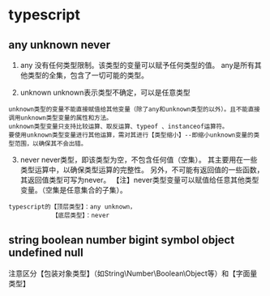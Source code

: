 # typescript

## any unknown never
  1. any
      没有任何类型限制。该类型的变量可以赋予任何类型的值。
      any是所有其他类型的全集，包含了一切可能的类型。

  2. unknown
    unknown表示类型不确定，可以是任意类型

    unknown类型的变量不能直接赋值给其他变量（除了any和unknown类型的以外）。且不能直接调用unknown类型变量的属性和方法。
    unknown类型变量只支持比较运算、取反运算、typeof 、instanceof运算符。
    要使用unknown类型变量进行其他运算，需对其进行【类型缩小】--即缩小unknown变量的类型范围，以确保其不会出错。
  3. never
    never类型，即该类型为空，不包含任何值（空集）。
    其主要用在一些类型运算中，以确保类型运算的完整性。
    另外，不可能有返回值的一些函数，其返回值类型可写为never。
    【注】never类型变量可以赋值给任意其他类型变量。（空集是任意集合的子集）。

    typescript的【顶层类型】：any unknown，
                【底层类型】：never

## string boolean number bigint symbol object undefined null 

  注意区分【包装对象类型】（如String\Number\Boolean\Object等）和【字面量类型】


